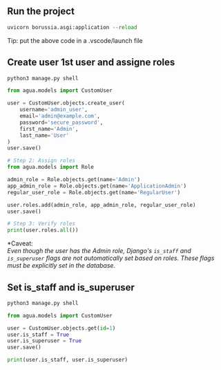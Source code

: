## Run the project
```python
uvicorn borussia.asgi:application --reload
```
Tip: put the above code in a .vscode/launch file

## Create user 1st user and assigne roles

```bash
python3 manage.py shell
```

```python
from agua.models import CustomUser

user = CustomUser.objects.create_user(
    username='admin_user',
    email='admin@example.com',
    password='secure_password',
    first_name='Admin',
    last_name='User'
)
user.save()

# Step 2: Assign roles
from agua.models import Role

admin_role = Role.objects.get(name='Admin')
app_admin_role = Role.objects.get(name='ApplicationAdmin')
regular_user_role = Role.objects.get(name='RegularUser')

user.roles.add(admin_role, app_admin_role, regular_user_role)
user.save()

# Step 3: Verify roles
print(user.roles.all())
```

*Caveat:   
_Even though the user has the Admin role, Django's `is_staff` and `is_superuser` flags are not automatically set based on roles. These flags must be explicitly set in the database._

## Set is_staff and is_superuser
```bash
python3 manage.py shell
```

```python
from agua.models import CustomUser

user = CustomUser.objects.get(id=1)
user.is_staff = True
user.is_superuser = True
user.save()

print(user.is_staff, user.is_superuser)
```

